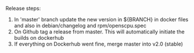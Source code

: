 Release steps:

 1. In 'master' branch update the new version in ${BRANCH} in docker files and also in debian/changelog and rpm/openscpu.spec
 2. On Github tag a release from master. This will automatically initiate the builds on dockerhub
 3. If everything on Dockerhub went fine, merge master into v2.0 (stable)
 